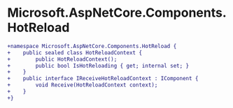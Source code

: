 # Microsoft.AspNetCore.Components.HotReload

``` diff
+namespace Microsoft.AspNetCore.Components.HotReload {
+    public sealed class HotReloadContext {
+        public HotReloadContext();
+        public bool IsHotReloading { get; internal set; }
+    }
+    public interface IReceiveHotReloadContext : IComponent {
+        void Receive(HotReloadContext context);
+    }
+}
```
